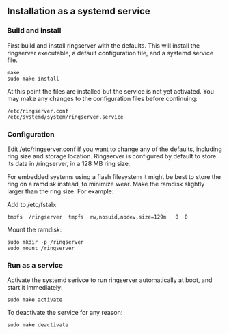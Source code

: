 ## Installation as a systemd service

### Build and install

First build and install ringserver with the defaults. This will install the
ringserver executable, a default configuration file, and a systemd service file.

```
make
sudo make install
```

At this point the files are installed but the service is not yet activated. You
may make any changes to the configuration files before continuing:

```
/etc/ringserver.conf
/etc/systemd/system/ringserver.service
```

### Configuration

Edit /etc/ringserver.conf if you want to change any of the defaults, including
ring size and storage location.  Ringserver is configured by default to store 
its data in /ringserver, in a 128 MB ring size.

For embedded systems using a flash filesystem it might be best to store the 
ring on a ramdisk instead, to minimize wear. Make the ramdisk slightly larger 
than the ring size. For example:

Add to /etc/fstab:
```
tmpfs  /ringserver  tmpfs  rw,nosuid,nodev,size=129m   0  0
```

Mount the ramdisk:
```
sudo mkdir -p /ringserver
sudo mount /ringserver
```

### Run as a service

Activate the systemd serivce to run ringserver automatically at boot, and start 
it immediately:

```
sudo make activate
```

To deactivate the service for any reason:

```
sudo make deactivate
```

